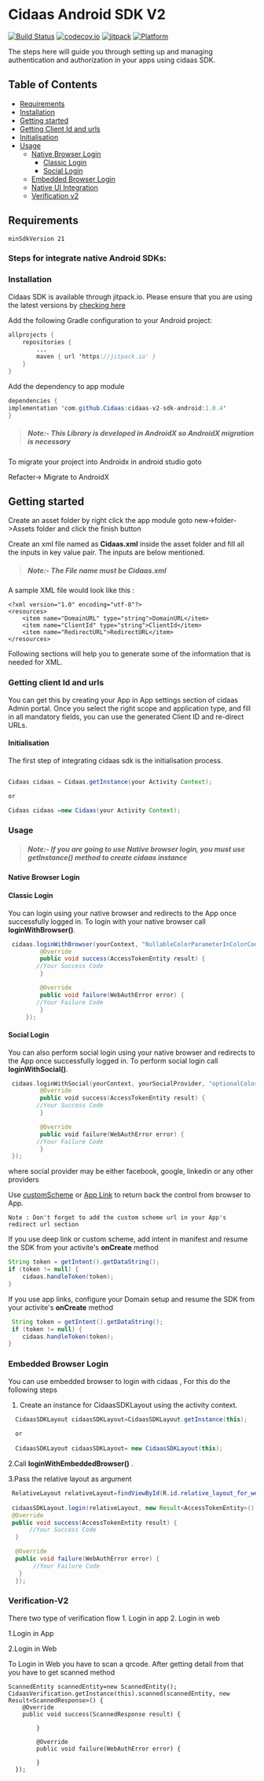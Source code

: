 # Cidaas Android SDK V2

[![Build Status](https://travis-ci.org/Cidaas/cidaas-sdk-android-v2.svg?branch=development)](https://travis-ci.org/Cidaas/cidaas-sdk-android-v2) 
[![codecov.io](https://codecov.io/gh/Cidaas/cidaas-sdk-android-v2/branch/development/graph/badge.svg)](https://codecov.io/gh/Cidaas/cidaas-sdk-android-v2/branch/development)
[![jitpack](https://jitpack.io/v/Cidaas/cidaas-sdk-android-v2.svg)](https://jitpack.io/#Cidaas/cidaas-sdk-android-v2)
[![Platform](https://img.shields.io/badge/Platforms-android-4E4E4E.svg?colorA=28a745)](#installation)


The steps here will guide you through setting up and managing authentication and authorization in your apps using cidaas SDK.

## Table of Contents

<!--ts-->
* [Requirements](#requirements)
* [Installation](#installation)
* [Getting started](#getting-started)
* [Getting Client Id and urls](#getting-client-id-and-urls)
* [Initialisation](#initialisation)
* [Usage](#usage)
    <!--ts-->
    * [Native Browser Login](#native-browser-login)
        <!--ts-->
        * [Classic Login](#classic-login)
        * [Social Login](#social-login)
        <!--te-->
    *  [Embedded Browser Login](#embedded-browser-login)
    * [Native UI Integration](/app/PureNative.md)
    * [Verification v2](/app/Verification-v2.md)
    <!--te-->

## Requirements

    minSdkVersion 21

### Steps for integrate native Android SDKs:
### Installation


Cidaas SDK is available through jitpack.io.  Please ensure that you are using the latest versions by [checking here](https://jitpack.io/#Cidaas/cidaas-v2-sdk-android)

Add the following Gradle configuration to your Android project:

```java        
allprojects {
    repositories {
        ...
		maven { url 'https://jitpack.io' }
	}
}
```		
 Add the dependency to app module
 ```java
dependencies {
 implementation 'com.github.Cidaas:cidaas-v2-sdk-android:1.0.4'
}
 ```
 

> ##### Note:- This Library is developed in AndroidX so AndroidX migration is necessary

To migrate your project into Androidx in android studio goto

Refacter-> Migrate to AndroidX


 ## Getting started
 
 Create an asset folder by right click the app module goto new->folder->Assets folder and click the finish button

Create an xml file named as <b>Cidaas.xml</b> inside the asset folder and fill all the inputs in key value pair. The inputs are below mentioned.

> ##### Note:- The File name must be Cidaas.xml 

A sample XML file would look like this :

``` 
<?xml version="1.0" encoding="utf-8"?>
<resources>
	<item name="DomainURL" type="string">DomainURL</item>
	<item name="ClientId" type="string">ClientId</item>
	<item name="RedirectURL">RedirectURL</item>
</resources> 

```

Following sections will help you to generate some of the information that is needed for XML.


### Getting client Id and urls

You can get this by creating your App in App settings section of cidaas Admin portal. Once you select the right scope and application type, and fill in all mandatory fields, you can use the generated Client ID and re-direct URLs.


#### Initialisation

The first step of integrating cidaas sdk is the initialisation process.
```java

Cidaas cidaas = Cidaas.getInstance(your Activity Context);

or

Cidaas cidaas =new Cidaas(your Activity Context); 

```

### Usage

> ##### Note:- If you are going to use Native browser login, you must use getInstance() method to create cidaas instance


#### Native Browser Login 
#### Classic Login
You can login using your native browser and redirects to the App once successfully logged in. To login with your native browser call ****loginWithBrowser()****.

```java
 cidaas.loginWithBrowser(yourContext, "NullableColorParameterInColorCode", new Result<AccessTokenEntity>() {
         @Override
         public void success(AccessTokenEntity result) {
		//Your Success Code
         }

         @Override
         public void failure(WebAuthError error) {
		//Your Failure Code
         }
     });
```

#### Social Login
You can also perform social login using your native browser and redirects to the App once successfully logged in. To perform social login call ****loginWithSocial()****.

```swift
 cidaas.loginWithSocial(yourContext, yourSocialProvider, "optionalColorParameterInColorCode", new Result<AccessTokenEntity>() {
         @Override
         public void success(AccessTokenEntity result) {
		//Your Success Code
         }

         @Override
         public void failure(WebAuthError error) {
		//Your Failure Code
         }
 });
```
where social provider may be either facebook, google, linkedin or any other providers

Use [customScheme](https://developer.android.com/training/app-links/deep-linking) or [App Link](https://developer.android.com/studio/write/app-link-indexing) to return back the control from browser to App.

    Note : Don't forget to add the custom scheme url in your App's redirect url section


If you use deep link or custom scheme, add intent in manifest and resume the SDK from your activite's **onCreate** method

```java
String token = getIntent().getDataString();
if (token != null) {
	cidaas.handleToken(token);
}
```

If you use app links, configure your Domain setup and resume the SDK from your activite's **onCreate** method


```java
 String token = getIntent().getDataString();
 if (token != null) {
 	cidaas.handleToken(token);
}
```

### Embedded Browser Login

You can use embedded browser to login with cidaas , For this do the following steps
1. Create an instance for CidaasSDKLayout using the activity context.

```Java
  CidaasSDKLayout cidaasSDKLayout=CidaasSDKLayout.getInstance(this);
  
  or
  
  CidaasSDKLayout cidaasSDKLayout= new CidaasSDKLayout(this);

```
2.Call ****loginWithEmbeddedBrowser()**** .

3.Pass the relative layout as argument

```Java
 RelativeLayout relativeLayout=findViewById(R.id.relative_layout_for_webView);
 
 cidaasSDKLayout.login(relativeLayout, new Result<AccessTokenEntity>() {
 @Override
 public void success(AccessTokenEntity result) {
      //Your Success Code
  }

  @Override
  public void failure(WebAuthError error) {
       //Your Failure Code
   }
  }); 
```
 
 ### Verification-V2
There two type of verification flow 
 	1. Login in app
	2. Login in web
	
1.Login in App	
	
2.Login in Web

To Login in Web you have to scan a qrcode. After getting detail from that you have to get scanned method


```
ScannedEntity scannedEntity=new ScannedEntity();
CidaasVerification.getInstance(this).scanned(scannedEntity, new Result<ScannedResponse>() {
	@Override
	public void success(ScannedResponse result) {
                
        }

        @Override
        public void failure(WebAuthError error) {

        }
  });
```

